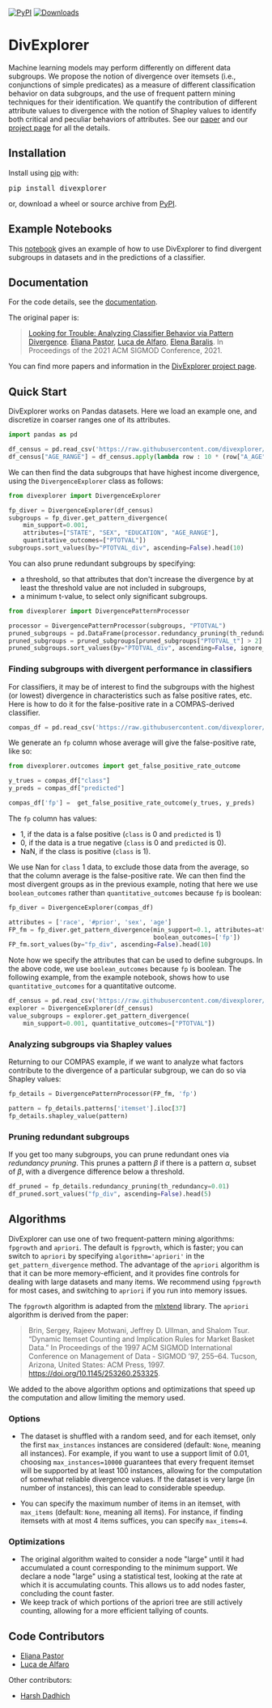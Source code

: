 [![PyPI](https://img.shields.io/pypi/v/divexplorer)](https://pypi.org/project/divexplorer/)
[![Downloads](https://pepy.tech/badge/divexplorer)](https://pepy.tech/project/divexplorer)

# DivExplorer

Machine learning models may perform differently on different data subgroups. We propose the notion of divergence over itemsets (i.e., conjunctions of simple predicates) as a measure of different classification behavior on data subgroups, and the use of frequent pattern mining techniques for their identification. We quantify the contribution of different attribute values to divergence with the notion of Shapley values to identify both critical and peculiar behaviors of attributes.
See our [paper](https://divexplorer.github.io/static/DivExplorer.pdf) and our [project page](https://divexplorer.github.io/) for all the details.

## Installation

Install using [pip](http://www.pip-installer.org/en/latest) with:

<pre>
pip install divexplorer
</pre>

or, download a wheel or source archive from [PyPI](https://pypi.org/project/divexplorer/).

## Example Notebooks

This [notebook](https://github.com/divexplorer/divexplorer/blob/main/notebooks/DivExplorerExample.ipynb) gives an example of how to use DivExplorer to find divergent subgroups in datasets and in the predictions of a classifier.

## Documentation

For the code details, see the [documentation](https://github.com/divexplorer/divexplorer/blob/main/Documentation.md). 

The original paper is:

> [Looking for Trouble: Analyzing Classifier Behavior via Pattern Divergence](https://divexplorer.github.io/static/DivExplorer.pdf). [Eliana Pastor](https://github.com/elianap), [Luca de Alfaro](https://luca.dealfaro.com/), [Elena Baralis](https://dbdmg.polito.it/wordpress/people/elena-baralis/). In Proceedings of the 2021 ACM SIGMOD Conference, 2021.

You can find more papers and information in the [DivExplorer project page](https://divexplorer.github.io/).


## Quick Start

DivExplorer works on Pandas datasets.  Here we load an example one, and discretize in coarser ranges one of its attributes. 

```python
import pandas as pd

df_census = pd.read_csv('https://raw.githubusercontent.com/divexplorer/divexplorer/main/datasets/census_income.csv')
df_census["AGE_RANGE"] = df_census.apply(lambda row : 10 * (row["A_AGE"] // 10), axis=1)
```

We can then find the data subgroups that have highest income divergence, using the `DivergenceExplorer` class as follows: 

```python
from divexplorer import DivergenceExplorer

fp_diver = DivergenceExplorer(df_census)
subgroups = fp_diver.get_pattern_divergence(
    min_support=0.001,
    attributes=["STATE", "SEX", "EDUCATION", "AGE_RANGE"], 
    quantitative_outcomes=["PTOTVAL"])
subgroups.sort_values(by="PTOTVAL_div", ascending=False).head(10)
```

You can also prune redundant subgroups by specifying:
*  a threshold, so that attributes that don't increase the divergence by at least the threshold value are not included in subgroups, 
* a minimum t-value, to select only significant subgroups.

```python
from divexplorer import DivergencePatternProcessor

processor = DivergencePatternProcessor(subgroups, "PTOTVAL")
pruned_subgroups = pd.DataFrame(processor.redundancy_pruning(th_redundancy=10000))
pruned_subgroups = pruned_subgroups[pruned_subgroups["PTOTVAL_t"] > 2]
pruned_subgroups.sort_values(by="PTOTVAL_div", ascending=False, ignore_index=True)
```

### Finding subgroups with divergent performance in classifiers

For classifiers, it may be of interest to find the subgroups with the highest (or lowest) divergence in characteristics such as false positive rates, etc.  Here is how to do it for the false-positive rate in a COMPAS-derived classifier. 

```python
compas_df = pd.read_csv('https://raw.githubusercontent.com/divexplorer/divexplorer/main/datasets/compas_discretized.csv')
```

We generate an `fp` column whose average will give the false-positive rate, like so: 

```python
from divexplorer.outcomes import get_false_positive_rate_outcome

y_trues = compas_df["class"]
y_preds = compas_df["predicted"]

compas_df['fp'] =  get_false_positive_rate_outcome(y_trues, y_preds)
```

The `fp` column has values: 

* 1, if the data is a false positive (`class` is 0 and `predicted` is 1)
* 0, if the data is a true negative (`class` is 0 and `predicted` is 0). 
* NaN, if the class is positive (`class` is 1).

We use Nan for `class` 1 data, to exclude those data from the average, so that the column average is the false-positive rate.
We can then find the most divergent groups as in the previous example, noting that here we use `boolean_outcomes` rather than `quantitative_outcomes` because `fp` is boolean: 

```python
fp_diver = DivergenceExplorer(compas_df)

attributes = ['race', '#prior', 'sex', 'age']
FP_fm = fp_diver.get_pattern_divergence(min_support=0.1, attributes=attributes, 
                                        boolean_outcomes=['fp'])
FP_fm.sort_values(by="fp_div", ascending=False).head(10)
```

Note how we specify the attributes that can be used to define subgroups. 
In the above code, we use `boolean_outcomes` because `fp` is boolean. 
The following example, from the example notebook, shows how to use 
`quantitative_outcomes` for a quantitative outcome.

```python
df_census = pd.read_csv('https://raw.githubusercontent.com/divexplorer/divexplorer/main/datasets/census_income.csv')
explorer = DivergenceExplorer(df_census)
value_subgroups = explorer.get_pattern_divergence(
    min_support=0.001, quantitative_outcomes=["PTOTVAL"])
```

### Analyzing subgroups via Shapley values

Returning to our COMPAS example, if we want to analyze what factors 
contribute to the divergence of a particular subgroup, 
we can do so via Shapley values: 

```python
fp_details = DivergencePatternProcessor(FP_fm, 'fp')

pattern = fp_details.patterns['itemset'].iloc[37]
fp_details.shapley_value(pattern)
```

### Pruning redundant subgroups

If you get too many subgroups, you can prune redundant ones via _redundancy pruning_. 
This prunes a pattern $\beta$ if there is a pattern $\alpha$, subset of $\beta$, with a divergence difference below a threshold. 

```python
df_pruned = fp_details.redundancy_pruning(th_redundancy=0.01)
df_pruned.sort_values("fp_div", ascending=False).head(5)
```

##  Algorithms

DivExplorer can use one of two frequent-pattern mining algorithms: `fpgrowth` and `apriori`. 
The default is `fpgrowth`, which is faster; you can switch to `apriori` by specifying `algorithm='apriori'` in the `get_pattern_divergence` method.  The advantage of the `apriori` algorithm is that it can be more memory-efficient, and it provides fine controls for dealing with large datasets and many items.  We recommend using `fpgrowth` for most cases, and switching to `apriori` if you run into memory issues.

The `fpgrowth` algorithm is adapted from the [mlxtend](https://rasbt.github.io/mlxtend/) library. 
The `apriori` algorithm is derived from the paper:

> Brin, Sergey, Rajeev Motwani, Jeffrey D. Ullman, and Shalom Tsur. “Dynamic Itemset Counting and Implication Rules for Market Basket Data.” In Proceedings of the 1997 ACM SIGMOD International Conference on Management of Data  - SIGMOD ’97, 255–64. Tucson, Arizona, United States: ACM Press, 1997. https://doi.org/10.1145/253260.253325.

We added to the above algorithm options and optimizations that speed up the computation and allow limiting the memory used. 

### Options

* The dataset is shuffled with a random seed, and for each itemset, only the first `max_instances` instances are considered (default: `None`, meaning all instances).  For example, if you want to use a support limit of 0.01, choosing `max_instances=10000` guarantees that every frequent itemset will be supported by at least 100 instances, allowing for the computation of somewhat reliable divergence values.   If the dataset is very large (in number of instances), this can lead to considerable speedup. 

* You can specify the maximum number of items in an itemset, with `max_items` (default: `None`, meaning all items). For instance, if finding itemsets with at most 4 items suffices, you can specify `max_items=4`.

### Optimizations

* The original algorithm waited to consider a node "large" until it had accumulated a count corresponding to the minimum support.  We declare a node "large" using a statistical test, looking at the rate at which it is accumulating counts.  This allows us to add nodes faster, concluding the count faster. 
* We keep track of which portions of the apriori tree are still actively counting, allowing for a more efficient tallying of counts.

## Code Contributors

- [Eliana Pastor](https://github.com/elianap)
- [Luca de Alfaro](https://luca.dealfaro.com/)

Other contributors: 

- [Harsh Dadhich]()
